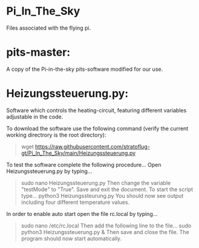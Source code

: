 # Pi_In_The_Sky
Files associated with the flying pi.

# pits-master: 
A copy of the Pi-in-the-sky pits-software modified for our use.

# Heizungssteuerung.py:
Software which controls the heating-circuit, featuring different variables adjustable in the code. 

To download the software use the following command (verify the current working directrory is the root directory):
  > wget https://raw.githubusercontent.com/stratoflug-gt/Pi_In_The_Sky/main/Heizungssteuerung.py

To test the software complete the following procedure...
Open Heizungssteuerung.py by typing...
  > sudo nano Heizungssteuerung.py
Then change the variable "testMode" to "True". Save and exit the document.
To start the script type...
  > python3 Heizungssteurung.py
You should now see output including four different temperature values.

In order to enable auto start open the file rc.local by typing...
  > sudo nano /etc/rc.local
Then add the following line to the file...
  sudo python3 Heizungssteuerung.py & 
Then save and close the file. The program should now start automatically.
